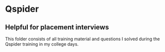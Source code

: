 # Qspider

## Helpful for placement interviews

This folder consists of all training material and questions I solved during the Qspider training in my college days.

